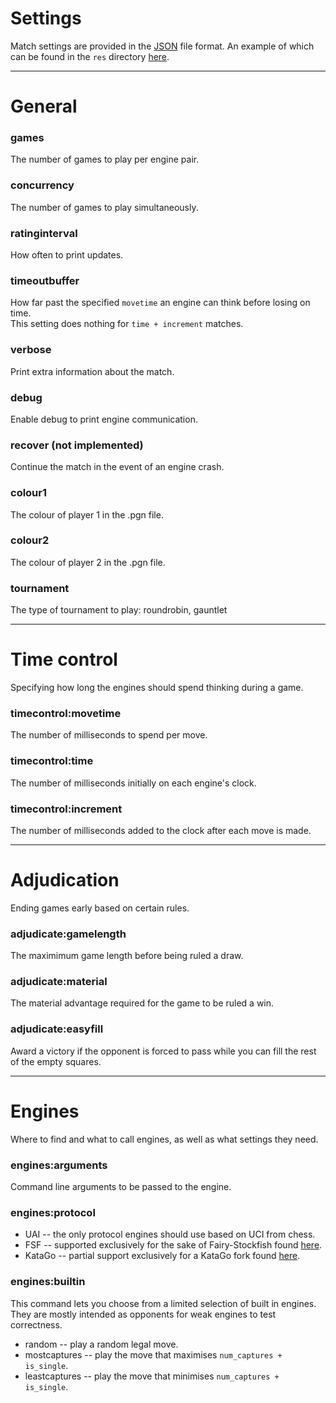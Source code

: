 # Settings
Match settings are provided in the [JSON](https://en.wikipedia.org/wiki/JSON) file format. An example of which can be found in the `res` directory [here](./res/settings.json).

---

# General

### __games__
The number of games to play per engine pair.

### __concurrency__
The number of games to play simultaneously.

### __ratinginterval__
How often to print updates.

### __timeoutbuffer__
How far past the specified `movetime` an engine can think before losing on time.<br>
This setting does nothing for `time + increment` matches.

### __verbose__
Print extra information about the match.

### __debug__
Enable debug to print engine communication.

### __recover__ (not implemented)
Continue the match in the event of an engine crash.

### __colour1__
The colour of player 1 in the .pgn file.

### __colour2__
The colour of player 2 in the .pgn file.

### __tournament__
The type of tournament to play: roundrobin, gauntlet

---

# Time control
Specifying how long the engines should spend thinking during a game.

### __timecontrol:movetime__
The number of milliseconds to spend per move.

### __timecontrol:time__
The number of milliseconds initially on each engine's clock.

### __timecontrol:increment__
The number of milliseconds added to the clock after each move is made.

---

# Adjudication
Ending games early based on certain rules.

### __adjudicate:gamelength__
The maximimum game length before being ruled a draw.

### __adjudicate:material__
The material advantage required for the game to be ruled a win.

### __adjudicate:easyfill__
Award a victory if the opponent is forced to pass while you can fill the rest of the empty squares.

---

# Engines
Where to find and what to call engines, as well as what settings they need.

### __engines:arguments__
Command line arguments to be passed to the engine.

### __engines:protocol__
- UAI -- the only protocol engines should use based on UCI from chess.
- FSF -- supported exclusively for the sake of Fairy-Stockfish found [here](https://github.com/ianfab/Fairy-Stockfish).
- KataGo -- partial support exclusively for a KataGo fork found [here](https://github.com/hzyhhzy/KataGo/tree/Ataxx).

### __engines:builtin__
This command lets you choose from a limited selection of built in engines. They are mostly intended as opponents for weak engines to test correctness.
- random -- play a random legal move.
- mostcaptures -- play the move that maximises `num_captures + is_single`.
- leastcaptures -- play the move that minimises `num_captures + is_single`.
